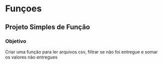 # Funçoes
## Projeto Simples de Função
### Objetivo
Criar uma função para ler arquivos csv, filtrar se não foi entregue e somar os valores não entregues